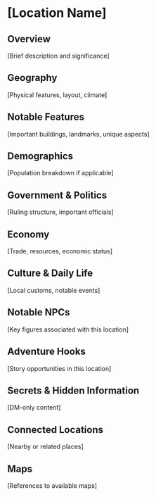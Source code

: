 ﻿---
type: location
name: [Location Name]
parent_location: [Larger area this belongs to]
location_type: [city/dungeon/wilderness/etc]
population: [if applicable]
government: [if applicable]
maps_available: [true/false]
map_files: [list of map filenames]
tags: [tag1, tag2, tag3]
---


# [Location Name]


## Overview
[Brief description and significance]


## Geography
[Physical features, layout, climate]


## Notable Features
[Important buildings, landmarks, unique aspects]


## Demographics
[Population breakdown if applicable]


## Government & Politics
[Ruling structure, important officials]


## Economy
[Trade, resources, economic status]


## Culture & Daily Life
[Local customs, notable events]


## Notable NPCs
[Key figures associated with this location]


## Adventure Hooks
[Story opportunities in this location]


## Secrets & Hidden Information
[DM-only content]


## Connected Locations
[Nearby or related places]


## Maps
[References to available maps]